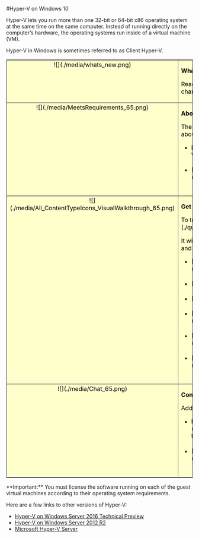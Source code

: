 #Hyper-V on Windows 10

Hyper-V lets you run more than one 32-bit or 64-bit x86 operating system at the same time on the same computer.
Instead of running directly on the computer’s hardware, the operating systems run inside of a virtual machine (VM).

Hyper-V in Windows is sometimes referred to as Client Hyper-V.

<table border="1" style="background-color:FFFFCC;border-collapse:collapse;border:1px solid FFCC00;color:000000;width:100%" cellpadding="15" cellspacing="3">
  <tr valign="top">
    <td>
      <center caps_internal_Id="cbeb3c19-cf9f-4d93-851b-a59a595c0a4c">![](./media/whats_new.png)</center>
    </td>
    <td valign="top">
      <p>
        <strong caps_internal_Id="dda2f00a-46ab-48bf-9f32-6fa005de85bc">What's new in Hyper-V?</strong>
      </p>
      <p caps_internal_Id="72fae3bf-62af-4d67-bfff-d93798d88b4b">Read [What's New](./about/whats_new.md) to learn about new and changed features for Hyper-V in Windows 10.</p>
    </td>
  </tr>
  <tr valign="top">
    <td>
      <center caps_internal_Id="3e51cb8e-434d-441c-bdf7-0359f84e1258">![](./media/MeetsRequirements_65.png)</center>
    </td>
    <td valign="top">
      <p>
        <strong caps_internal_Id="a1af6184-d7ab-4e4a-8728-f37ad0c926a7">About Hyper-V on Windows</strong>
      </p>
      <p caps_internal_Id="3ca28251-bbc6-4f63-9bdd-2a8325cffb00">The following articles provide an introduction to and information about Hyper-V on Windows.</p>
      <ul>
        <li class="unordered"> Learn more about virtualization with this [introduction to Hyper-V](./about/hyperv_on_windows.md).<br caps_internal_Id="7c51dc0e-0059-479a-beb0-137b8dae85ba" /><br caps_internal_Id="dd1b982c-b783-4558-a154-66462f53bb41" /></li>
        <li class="unordered">[Supported guest operating systems](about\supported_guest_os.md)<br caps_internal_Id="be44a9d4-cd11-4d7b-9ff2-1961382b63ec" /><br caps_internal_Id="63a4fe88-6e4d-4cb7-a366-b1c66f7e2d12" /></li>
      </ul>
    </td>
  </tr>
  <tr valign="top">
    <td>
      <center caps_internal_Id="c6c091cc-7206-4cd4-a14f-d75cdb43eb34">![](./media/All_ContentTypeIcons_VisualWalkthrough_65.png)</center>
    </td>
    <td valign="top">
      <p>
        <strong caps_internal_Id="d82790a4-848a-44d8-b775-3bf918371411">Get started with Hyper-V</strong>
      </p>
      <p caps_internal_Id="319a34f8-3a12-4538-9e1d-d9ba24ab93bf">To try out Hyper-V, follow this [walkthrough](./quick_start/walkthrough.md).</p>
      <p caps_internal_Id="5c02fe43-1938-40f4-bc2f-12a75980aad5">It will walk you through enabling Hyper-V, creating a virtual machine, and simple management through Hyper-V Manager and PowerShell.</p>
      <ul>
        <li class="unordered">[Check system requirements](quick_start\walkthrough_compatibility.md)<br caps_internal_Id="a6a7f007-4e8b-4803-9411-2e89a5a218f2" /><br caps_internal_Id="f19a4f69-7684-40a1-8406-633f3dbe6ea5" /></li>
        <li class="unordered">[Install Hyper-V](quick_start\walkthrough_install.md)<br caps_internal_Id="4425970f-5095-407c-a1cd-4852e7ffd608" /><br caps_internal_Id="f0330e27-34cc-4db1-aa39-c4671dacf755" /></li>
        <li class="unordered">[Create a switch](quick_start\walkthrough_virtual_switch.md)<br caps_internal_Id="b243d3be-9bb3-4d1f-864c-243b180ed9b2" /><br caps_internal_Id="7064b035-fd97-475b-906b-4f069dc308b4" /></li>
        <li class="unordered">[Create a virtual machine](quick_start\walkthrough_create_vm.md)<br caps_internal_Id="304b9809-80b7-451d-b653-76a7bb557f4a" /><br caps_internal_Id="d6ae6ac1-b52e-483e-9e50-7cb024ff7b67" /></li>
        <li class="unordered">[Experiment with checkpoints](quick_start\walkthrough_checkpoints.md)<br caps_internal_Id="93de59cc-10c5-45ae-a2e2-663d8175aba5" /><br caps_internal_Id="05f15c54-9407-4c95-a038-980b9cd31a0a" /></li>
        <li class="unordered">[Experiment with PowerShell](quick_start\walkthrough_powershell.md)<br caps_internal_Id="379ee258-dc3e-421d-98b7-ea9d6652f109" /><br caps_internal_Id="5f4e5818-0751-4c8a-aa58-ca76ddf298ba" /></li>
      </ul>
    </td>
  </tr>
  <tr valign="top">
    <td>
      <center caps_internal_Id="e75390c4-9c16-4b03-a1cb-5da664a21255">![](./media/Chat_65.png)</center>
    </td>
    <td valign="top">
      <p>
        <strong caps_internal_Id="1514e33e-88af-4832-b6c5-da1f21fd93f1">Connect with Community and Support</strong>
      </p>
      <p caps_internal_Id="545b3dcc-74ac-45e2-b59f-53cb96ea4e70">Additional technical support and community resources</p>
      <ul>
        <li class="unordered"> Have questions? Ask them on the [Hyper-V forums](https://social.technet.microsoft.com/Forums/windowsserver/en-US/home?forum=winserverhyperv)<br caps_internal_Id="6b02b158-df6a-434e-be86-8012efa6a632" /><br caps_internal_Id="6f6dae61-8a03-4cb6-968a-52fcc1dae9cd" /></li>
        <li class="unordered">[Community Resources for Hyper-V and Windows Containers](..\community\community_overview.md)<br caps_internal_Id="91ec26dd-81cf-4ddd-a324-71d1fce00ab7" /><br caps_internal_Id="bd19fdad-cdd5-4669-81fb-08ff73c82e2d" /></li>
      </ul>
    </td>
  </tr>
</table>
**Important:** You must license the software running on each of the guest virtual machines according to their operating system requirements.

Here are a few links to other versions of Hyper-V:

*   [Hyper-V on Windows Server 2016 Technical Preview](https://technet.microsoft.com/en-us/library/mt126117.aspx)
*   [Hyper-V on Windows Server 2012 R2](https://technet.microsoft.com/en-us/library/hh831531.aspx)
*   [Microsoft Hyper-V Server](https://technet.microsoft.com/library/hh923062.aspx)


